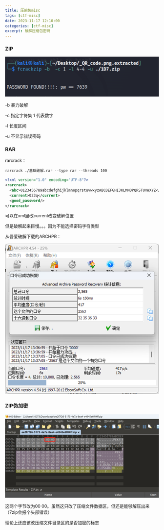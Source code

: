 ```yaml
---
title: 压缩包misc
tags: [ctf-misc]
date: 2023-11-17 12:10:00
categories: [ctf-misc]
excerpt: 破解压缩包密码
---
```


### ZIP

![](/img/ctf-misc/fcrackzip/1.jpg)

-b 暴力破解

-c 指定字符集 1 代表数字

-l 长度区间

-u 不显示错误密码



### RAR

rarcrack：

```shell
rarcrack ./基础破解.rar --type rar --threads 100
```

```xml
<?xml version="1.0" encoding="UTF-8"?>
<rarcrack>
  <abc>0123456789abcdefghijklmnopqrstuvwxyzABCDEFGHIJKLMNOPQRSTUVWXYZ</abc>
  <current>023q</current>
  <good_password/>
</rarcrack>
```

可以在xml里改current改变破解位置

但是破解起来巨慢。。。因为不能选择密码字符类型

从吾爱破解下载的ARCHPR：

![](/img/ctf-misc/fcrackzip/2.jpg)



### ZIP伪加密

![](/img/ctf-misc/fcrackzip/3.jpg)

这两个字节改为00 00。虽然这只改了压缩文件数据区，但还是能够解压出来（7zip会报个头部错误）

理论上还应该改压缩文件目录区的是否加密的标志

